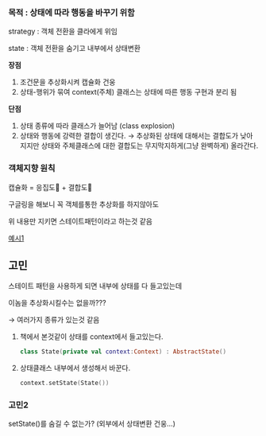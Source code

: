 ### 목적 : 상태에 따라 행동을 바꾸기 위함

strategy : 객체 전환을 클라에게 위임

state : 객체 전환을 숨기고 내부에서 상태변환

**장점**

1. 조건문을 추상화시켜 캡슐화 건웅
2. 상태-행위가 묶여 context(주체) 클래스는 상태에 따른 행동 구현과 분리 됨

**단점**

1. 상태 종류에 따라 클래스가 늘어남 (class explosion)
2. 상태와 행동에 강력한 결합이 생긴다.
→ 추상화된 상태에 대해서는 결합도가 낮아지지만
    상태와 주체클래스에 대한 결합도는 무지막지하게(그냥 완벽하게) 올라간다.

### 객체지향 원칙

캡슐화 = 응집도🔺 + 결합도🔻 

 

구글링을 해보니 꼭 객체를통한 추상화를 하지않아도

위 내용만 지키면 스테이트패턴이라고 하는것 같음

[예시1](https://github.com/dbacinski/Design-Patterns-In-Kotlin#state)

## 고민

스테이트 패턴을 사용하게 되면 내부에 상태를 다 들고있는데

이놈을 추상화시킬수는 없을까???

→ 여러가지 종류가 있는것 같음

1. 책에서 본것같이 상태를 context에서 들고있는다.

    ```kotlin
    class State(private val context:Context) : AbstractState()
    ```

2. 상태클래스 내부에서 생성해서 바꾼다. 

    ```kotlin
    context.setState(State())
    ```

### 고민2

setState()를 숨길 수 없는가? (외부에서 상태변환 건웅...)
